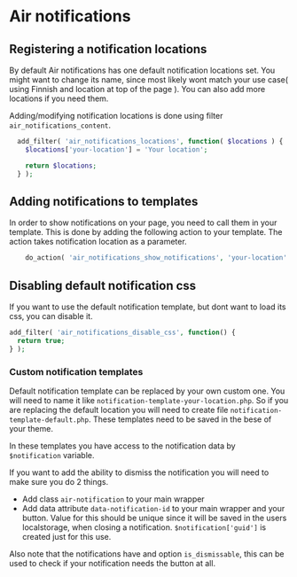 # Air notifications

## Registering a notification locations

By default Air notifications has one default notification locations set. You might want to change its name, since most likely wont match your use case( using Finnish and location at top of the page ). You can also add more locations if you need them. 

Adding/modifying notification locations is done using filter `air_notifications_content`.
```php
  add_filter( 'air_notifications_locations', function( $locations ) {
    $locations['your-location'] = 'Your location';

    return $locations;
  } );
```

## Adding notifications to templates

In order to show notifications on your page, you need to call them in your template. This is done by adding the following action to your template. The action takes notification location as a parameter.

```php
    do_action( 'air_notifications_show_notifications', 'your-location' );
```

## Disabling default notification css

If you want to use the default notification template, but dont want to load its css, you can disable it.

```php
add_filter( 'air_notifications_disable_css', function() {
  return true;
} );
```

### Custom notification templates

Default notification template can be replaced by your own custom one. You will need to name it like `notification-template-your-location.php`. So if you are replacing the default location you will need to create file `notification-template-default.php`. These templates need to be saved in the bese of your theme.

In these templates you have access to the notification data by `$notification` variable.

If you want to add the ability to dismiss the notification you will need to make sure you do 2 things.
* Add class `air-notification` to your main wrapper
* Add data attribute `data-notification-id` to your main wrapper and your button. Value for this should be unique since it will be saved in the users localstorage, when closing a notification. `$notification['guid']` is created just for this use.

Also note that the notifications have and option `is_dismissable`, this can be used to check if your notification needs the button at all.
